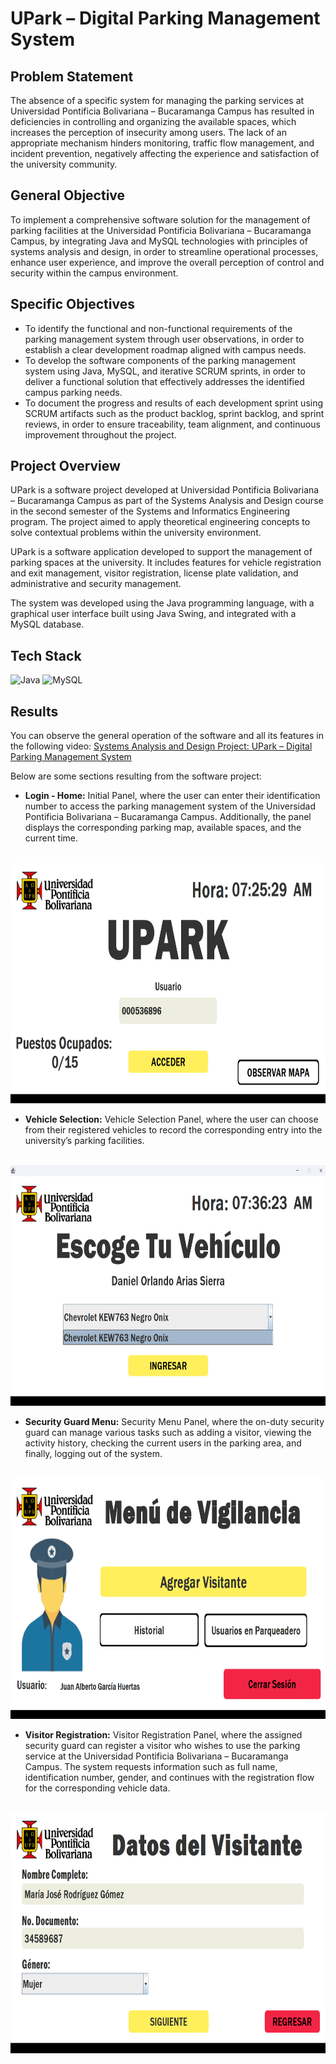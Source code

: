 # UPark – Digital Parking Management System

## Problem Statement
The absence of a specific system for managing the parking services at Universidad Pontificia Bolivariana – Bucaramanga Campus has resulted in deficiencies in controlling and organizing the available spaces, which increases the perception of insecurity among users. The lack of an appropriate mechanism hinders monitoring, traffic flow management, and incident prevention, negatively affecting the experience and satisfaction of the university community.

## General Objective
To implement a comprehensive software solution for the management of parking facilities at the Universidad Pontificia Bolivariana – Bucaramanga Campus, by integrating Java and MySQL technologies with principles of systems analysis and design, in order to streamline operational processes, enhance user experience, and improve the overall perception of control and security within the campus environment.

## Specific Objectives
* To identify the functional and non-functional requirements of the parking management system through user observations, in order to establish a clear development roadmap aligned with campus needs.
* To develop the software components of the parking management system using Java, MySQL, and iterative SCRUM sprints, in order to deliver a functional solution that effectively addresses the identified campus parking needs.
* To document the progress and results of each development sprint using SCRUM artifacts such as the product backlog, sprint backlog, and sprint reviews, in order to ensure traceability, team alignment, and continuous improvement throughout the project.

## Project Overview
UPark is a software project developed at Universidad Pontificia Bolivariana – Bucaramanga Campus as part of the Systems Analysis and Design course in the second semester of the Systems and Informatics Engineering program. The project aimed to apply theoretical engineering concepts to solve contextual problems within the university environment.

UPark is a software application developed to support the management of parking spaces at the university. It includes features for vehicle registration and exit management, visitor registration, license plate validation, and administrative and security management.

The system was developed using the Java programming language, with a graphical user interface built using Java Swing, and integrated with a MySQL database.

## Tech Stack
![Java](https://img.shields.io/badge/java-%23ED8B00.svg?style=for-the-badge&logo=openjdk&logoColor=white)
![MySQL](https://img.shields.io/badge/mysql-4479A1.svg?style=for-the-badge&logo=mysql&logoColor=white)

## Results
You can observe the general operation of the software and all its features in the following video: [Systems Analysis and Design Project: UPark – Digital Parking Management System](https://www.youtube.com/watch?v=9IYIratJslE&t=1s)

Below are some sections resulting from the software project:
* __Login - Home:__ Initial Panel, where the user can enter their identification number to access the parking management system of the Universidad Pontificia Bolivariana – Bucaramanga Campus. Additionally, the panel displays the corresponding parking map, available spaces, and the current time.
<br><br>
<p align="center">
	<img src="media-readme/Login.png" width="600" height="385" alt="Login - Home">
</p>

* __Vehicle Selection:__ Vehicle Selection Panel, where the user can choose from their registered vehicles to record the corresponding entry into the university’s parking facilities.
<br><br>
<p align="center">
	<img src="media-readme/VehicleSelection.png" width="600" height="385" alt="Vehicle Selection">
</p>

* __Security Guard Menu:__ Security Menu Panel, where the on-duty security guard can manage various tasks such as adding a visitor, viewing the activity history, checking the current users in the parking area, and finally, logging out of the system.
<br><br>
<p align="center">
	<img src="media-readme/SecurityGuardMenu.png" width="600" height="385" alt="Security Guard Menu">
</p>

* __Visitor Registration:__ Visitor Registration Panel, where the assigned security guard can register a visitor who wishes to use the parking service at the Universidad Pontificia Bolivariana – Bucaramanga Campus. The system requests information such as full name, identification number, gender, and continues with the registration flow for the corresponding vehicle data.
<br><br>
<p align="center">
	<img src="media-readme/VisitorRegistration.png" width="600" height="385" alt="Visitor Registration">
</p>


